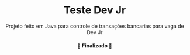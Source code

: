 <h1 align="center">Teste Dev Jr</h1>

<p align="center">Projeto feito em Java para controle de transações bancarias para vaga de Dev Jr</p>

<h4 align="center"> 
	🚀  Finalizado 🚀
</h4>
